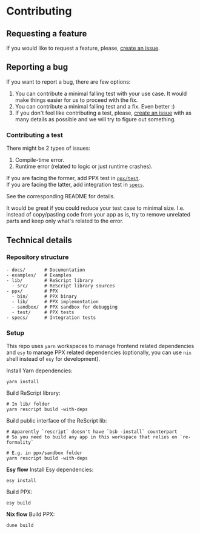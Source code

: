 # Contributing

## Requesting a feature
If you would like to request a feature, please, [create an issue](https://github.com/MinimaHQ/re-formality/issues/new).

## Reporting a bug
If you want to report a bug, there are few options:
1. You can contribute a minimal falling test with your use case. It would make things easier for us to proceed with the fix.
2. You can contribute a minimal falling test and a fix. Even better :)
3. If you don't feel like contributing a test, please, [create an issue](https://github.com/MinimaHQ/re-formality/issues/new) with as many details as possible and we will try to figure out something.

### Contributing a test
There might be 2 types of issues:
1. Compile-time error.
2. Runtime error (related to logic or just runtime crashes).

If you are facing the former, add PPX test in [`ppx/test`](./ppx/test).<br>
If you are facing the latter, add integration test in [`specs`](./specs).

See the corresponding README for details.

It would be great if you could reduce your test case to minimal size. I.e. instead of copy/pasting code from your app as is, try to remove unrelated parts and keep only what's related to the error.

## Technical details
### Repository structure
```shell
- docs/       # Documentation
- examples/   # Examples
- lib/        # ReScript library
  - src/      # ReScript library sources
- ppx/        # PPX
  - bin/      # PPX binary
  - lib/      # PPX implementation
  - sandbox/  # PPX sandbox for debugging
  - test/     # PPX tests
- specs/      # Integration tests
```

### Setup
This repo uses `yarn` workspaces to manage frontend related dependencies and `esy` to manage PPX related dependencies (optionally, you can use `nix` shell instead of `esy` for development).

Install Yarn dependencies:

```shell
yarn install
```

Build ReScript library:

```shell
# In lib/ folder
yarn rescript build -with-deps
```

Build public interface of the ReScript lib:

```shell
# Apparently `rescript` doesn't have `bsb -install` counterpart
# So you need to build any app in this workspace that relies on `re-formality`

# E.g. in ppx/sandbox folder
yarn rescript build -with-deps
```

**Esy flow**
Install Esy dependencies:

```shell
esy install
```

Build PPX:

```shell
esy build
```

**Nix flow**
Build PPX:

```shell
dune build
```
